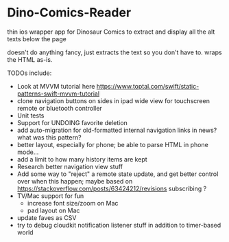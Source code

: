 # Dino-Comics-Reader

thin ios wrapper app for Dinosaur Comics to extract and display all the alt texts below the page

doesn't do anything fancy, just extracts the text so you don't have to. wraps the HTML as-is.

TODOs include:
* Look at MVVM tutorial here https://www.toptal.com/swift/static-patterns-swift-mvvm-tutorial
* clone navigation buttons on sides in ipad wide view for touchscreen remote or bluetooth controller
* Unit tests
* Support for UNDOING favorite deletion 
* add auto-migration for old-formatted internal navigation links in news? what was this pattern?
* better layout, especially for phone; be able to parse HTML in phone mode...
* add a limit to how many history items are kept
* Research better navigation view stuff
* Add some way to "reject" a remote state update, and get better control over when this happen; maybe based on https://stackoverflow.com/posts/63424212/revisions subscribing ? 
* TV/Mac support for fun
    * increase font size/zoom on Mac
    * pad layout on Mac
* update faves as CSV
* try to debug cloudkit notification listener stuff in addition to timer-based world
